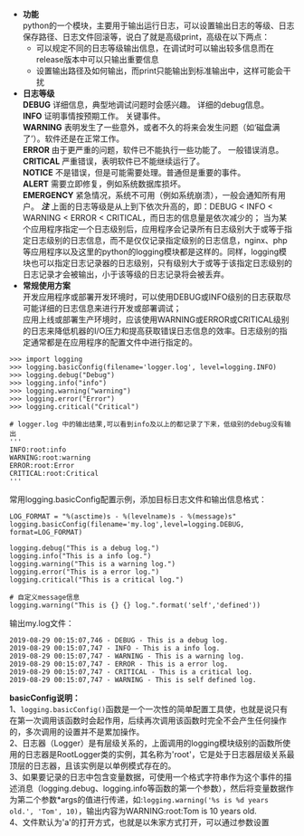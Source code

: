 - **功能**   
python的一个模块，主要用于输出运行日志，可以设置输出日志的等级、日志保存路径、日志文件回滚等，说白了就是高级print，高级在以下两点：
  - 可以规定不同的日志等级输出信息，在调试时可以输出较多信息而在release版本中可以只输出重要信息
  - 设置输出路径及如何输出，而print只能输出到标准输出中，这样可能会干扰
- **日志等级**  
**DEBUG**	详细信息，典型地调试问题时会感兴趣。 详细的debug信息。  
**INFO**	证明事情按预期工作。 关键事件。  
**WARNING**	表明发生了一些意外，或者不久的将来会发生问题（如‘磁盘满了’）。软件还是在正常工作。  
**ERROR**	由于更严重的问题，软件已不能执行一些功能了。 一般错误消息。  
**CRITICAL**	严重错误，表明软件已不能继续运行了。  
**NOTICE**	不是错误，但是可能需要处理。普通但是重要的事件。  
**ALERT**	需要立即修复，例如系统数据库损坏。  
**EMERGENCY**	紧急情况，系统不可用（例如系统崩溃），一般会通知所有用户。
***注***
上面的日志等级是从上到下依次升高的，即：DEBUG < INFO < WARNING < ERROR < CRITICAL，而日志的信息量是依次减少的；
当为某个应用程序指定一个日志级别后，应用程序会记录所有日志级别大于或等于指定日志级别的日志信息，而不是仅仅记录指定级别的日志信息，nginx、php等应用程序以及这里的python的logging模块都是这样的。同样，logging模块也可以指定日志记录器的日志级别，只有级别大于或等于该指定日志级别的日志记录才会被输出，小于该等级的日志记录将会被丢弃。
- **常规使用方案**  
开发应用程序或部署开发环境时，可以使用DEBUG或INFO级别的日志获取尽可能详细的日志信息来进行开发或部署调试；  
应用上线或部署生产环境时，应该使用WARNING或ERROR或CRITICAL级别的日志来降低机器的I/O压力和提高获取错误日志信息的效率。日志级别的指定通常都是在应用程序的配置文件中进行指定的。
```
>>> import logging
>>> logging.basicConfig(filename='logger.log', level=logging.INFO)
>>> logging.debug("Debug")
>>> logging.info("info")
>>> logging.warning("warning")
>>> logging.error("Error")
>>> logging.critical("Critical")

# logger.log 中的输出结果,可以看到info及以上的都记录了下来，低级别的debug没有输出
'''
INFO:root:info
WARNING:root:warning
ERROR:root:Error
CRITICAL:root:Critical
'''
```

常用logging.basicConfig配置示例，添加目标日志文件和输出信息格式：
```
LOG_FORMAT = "%(asctime)s - %(levelname)s - %(message)s"
logging.basicConfig(filename='my.log',level=logging.DEBUG, format=LOG_FORMAT)

logging.debug("This is a debug log.")
logging.info("This is a info log.")
logging.warning("This is a warning log.")
logging.error("This is a error log.")
logging.critical("This is a critical log.")

# 自定义message信息
logging.warning("This is {} {} log.".format('self','defined'))
```
输出my.log文件：
```
2019-08-29 00:15:07,746 - DEBUG - This is a debug log.
2019-08-29 00:15:07,747 - INFO - This is a info log.
2019-08-29 00:15:07,747 - WARNING - This is a warning log.
2019-08-29 00:15:07,747 - ERROR - This is a error log.
2019-08-29 00:15:07,747 - CRITICAL - This is a critical log.
2019-08-29 00:15:07,747 - WARNING - This is self defined log.
```
**basicConfig说明：**   
1、`logging.basicConfig()`函数是一个一次性的简单配置工具使，也就是说只有在第一次调用该函数时会起作用，后续再次调用该函数时完全不会产生任何操作的，多次调用的设置并不是累加操作。  
2、日志器（Logger）是有层级关系的，上面调用的logging模块级别的函数所使用的日志器是RootLogger类的实例，其名称为'root'，它是处于日志器层级关系最顶层的日志器，且该实例是以单例模式存在的。  
3、如果要记录的日志中包含变量数据，可使用一个格式字符串作为这个事件的描述消息（logging.debug、logging.info等函数的第一个参数），然后将变量数据作为第二个参数*args的值进行传递，如:`logging.warning('%s is %d years old.', 'Tom', 10)`，输出内容为WARNING:root:Tom is 10 years old.  
4、文件默认为'a'的打开方式，也就是以朱家方式打开，可以通过参数设置
